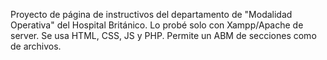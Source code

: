 Proyecto de página de instructivos del departamento de "Modalidad Operativa" del Hospital Británico.
Lo probé solo con Xampp/Apache de server.
Se usa HTML, CSS, JS y PHP.
Permite un ABM de secciones como de archivos.
